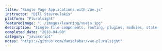 ```yaml
---
title: "Single Page Applications with Vue.js"
instructor: "Bill Stavroulakis"
platform: "Pluralsight"
featuredImage: "../images/learning/vuejs.jpg"
description: "Single file components, routing, plugins, modules, state management, server-side rendering, testing, and deploying."
completed_date: "2018-04-08"
category: "javascript"
notes: "https://github.com/danielabar/vue-pluralsight"
---
```

